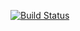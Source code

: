 [![Build Status](https://travis-ci.com/hmlendea/craftico.svg?branch=master)](https://travis-ci.com/hmlendea/craftico)
